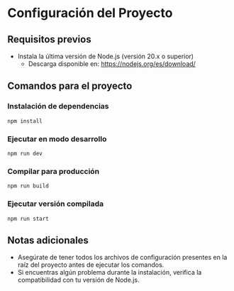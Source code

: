 # Configuración del Proyecto

## Requisitos previos
- Instala la última versión de Node.js (versión 20.x o superior)
  - Descarga disponible en: https://nodejs.org/es/download/

## Comandos para el proyecto

### Instalación de dependencias
```
npm install
```

### Ejecutar en modo desarrollo
```
npm run dev
```

### Compilar para producción
```
npm run build
```

### Ejecutar versión compilada
```
npm run start
```

## Notas adicionales
- Asegúrate de tener todos los archivos de configuración presentes en la raíz del proyecto antes de ejecutar los comandos.
- Si encuentras algún problema durante la instalación, verifica la compatibilidad con tu versión de Node.js.

